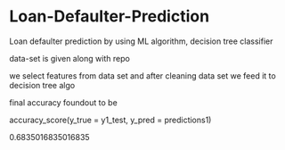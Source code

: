# Loan-Defaulter-Prediction
Loan defaulter prediction by using ML algorithm, decision tree classifier

data-set is given along with repo

we select features from data set and after cleaning data set we feed it to decision tree algo 

final accuracy foundout to be 

accuracy_score(y_true = y1_test, y_pred = predictions1)

0.6835016835016835
